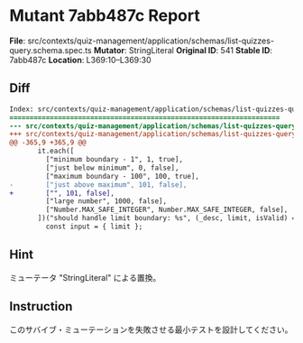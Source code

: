 # Mutant 7abb487c Report

**File**: src/contexts/quiz-management/application/schemas/list-quizzes-query.schema.spec.ts
**Mutator**: StringLiteral
**Original ID**: 541
**Stable ID**: 7abb487c
**Location**: L369:10–L369:30

## Diff

```diff
Index: src/contexts/quiz-management/application/schemas/list-quizzes-query.schema.spec.ts
===================================================================
--- src/contexts/quiz-management/application/schemas/list-quizzes-query.schema.spec.ts	original
+++ src/contexts/quiz-management/application/schemas/list-quizzes-query.schema.spec.ts	mutated #541
@@ -365,9 +365,9 @@
       it.each([
         ["minimum boundary - 1", 1, true],
         ["just below minimum", 0, false],
         ["maximum boundary - 100", 100, true],
-        ["just above maximum", 101, false],
+        ["", 101, false],
         ["large number", 1000, false],
         ["Number.MAX_SAFE_INTEGER", Number.MAX_SAFE_INTEGER, false],
       ])("should handle limit boundary: %s", (_desc, limit, isValid) => {
         const input = { limit };
```

## Hint

ミューテータ "StringLiteral" による置換。

## Instruction

このサバイブ・ミューテーションを失敗させる最小テストを設計してください。
